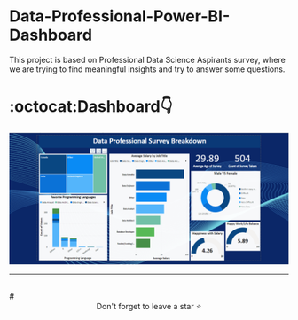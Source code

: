 # Data-Professional-Power-BI-Dashboard
This project is based on Professional Data Science Aspirants survey, where we are trying to find meaningful insights and try to answer some questions.

# :octocat:Dashboard👇

![Alt text](https://github.com/atharva07/Data-Professional-Power-BI-Dashboard/blob/main/DataProfessional.png)

<hr />
<br />
# <div align="center">Don't forget to leave a star ⭐️</div>
